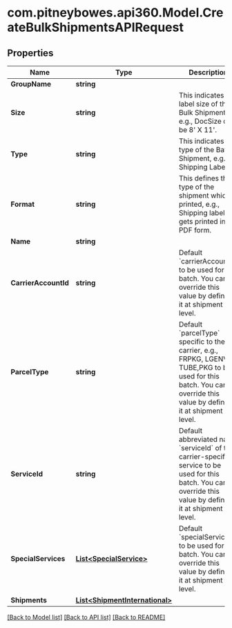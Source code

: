 # com.pitneybowes.api360.Model.CreateBulkShipmentsAPIRequest

## Properties

Name | Type | Description | Notes
------------ | ------------- | ------------- | -------------
**GroupName** | **string** |  | [optional] 
**Size** | **string** | This indicates the label size of the Bulk Shipment, e.g., DocSize can be 8&#39; X 11&#39;. | 
**Type** | **string** | This indicates the type of the Batch Shipment, e.g., Shipping Label. | 
**Format** | **string** | This defines the type of the shipment which is printed, e.g., Shipping label gets printed in PDF form. | [optional] 
**Name** | **string** |  | 
**CarrierAccountId** | **string** | Default &#x60;carrierAccountId&#x60; to be used for this batch. You can override this value by defining it at shipment level. | 
**ParcelType** | **string** | Default &#x60;parcelType&#x60; specific to the carrier, e.g., FRPKG, LGENV, TUBE,PKG to be used for this batch. You can override this value by defining it at shipment level. | 
**ServiceId** | **string** | Default abbreviated name &#x60;serviceId&#x60; of the carrier-specific service to be used for this batch. You can override this value by defining it at shipment level. | 
**SpecialServices** | [**List&lt;SpecialService&gt;**](SpecialService.md) | Default &#x60;specialServices&#x60; to be used for this batch. You can override this value by defining it at shipment level. | [optional] 
**Shipments** | [**List&lt;ShipmentInternational&gt;**](ShipmentInternational.md) |  | 

[[Back to Model list]](../README.md#documentation-for-models) [[Back to API list]](../README.md#documentation-for-api-endpoints) [[Back to README]](../README.md)

